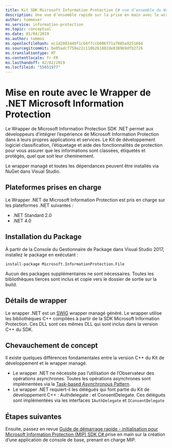 ```yaml
---
title: Kit SDK Microsoft Information Protection C# vue d’ensemble du Wrapper
description: Une vue d’ensemble rapide sur la prise en main avec le wrapper .NET du SDK MIP et les différences entre le wrapper .NET et le Kit de développement logiciel C++.
author: tommoser
ms.service: information-protection
ms.topic: conceptual
ms.date: 01/04/2019
ms.author: tommos
ms.openlocfilehash: ec1d2083449f1cb4ffccb086f71a7085a9251604
ms.sourcegitcommit: be05adc7750e22c110b261882de0389b9dfb2726
ms.translationtype: MT
ms.contentlocale: fr-FR
ms.lasthandoff: 02/02/2019
ms.locfileid: "55651977"
---
```

# <a name="getting-started-with-the-microsoft-information-protection-net-wrapper"></a>Mise en route avec le Wrapper de .NET Microsoft Information Protection

Le Wrapper de Microsoft Information Protection SDK .NET permet aux développeurs d’intégrer l’expérience de Microsoft Information Protection dans à leurs propres applications et services. Le Kit de développement logiciel classification, l’étiquetage et aide des fonctionnalités de protection pour vous assurer que les informations sont classées, étiquetés et protégés, quel que soit leur cheminement. 

Le wrapper managé et toutes les dépendances peuvent être installés via NuGet dans Visual Studio.

## <a name="supported-platforms"></a>Plateformes prises en charge

Le Wrapper .NET de Microsoft Information Protection est pris en charge sur les plateformes .NET suivantes :

* .NET Standard 2.0
* .NET 4.0

## <a name="installing-the-package"></a>Installation du Package

À partir de la Console du Gestionnaire de Package dans Visual Studio 2017, installez le package en exécutant :

`install-package Microsoft.InformationProtection.File`

Aucun des packages supplémentaires ne sont nécessaires. Toutes les bibliothèques tierces sont inclus et copie vers le dossier de sortie sur la build.

## <a name="wrapper-details"></a>Détails de wrapper

Le wrapper .NET est un [SWIG](https://swig.org/) wrapper managé généré. Le wrapper utilise les bibliothèques C++ compilées à partir de la SDK Microsoft Information Protection. Ces DLL sont ces mêmes DLL qui sont inclus dans la version C++ du SDK.

## <a name="concept-overlap"></a>Chevauchement de concept

Il existe quelques différences fondamentales entre la version C++ du Kit de développement et le wrapper managé.

* Le wrapper .NET ne nécessite pas l’utilisation de l’Observateur des opérations asynchrones. Toutes les opérations asynchrones sont implémentées via la [Task-based Asynchronous Pattern](https://docs.microsoft.com/en-us/dotnet/standard/asynchronous-programming-patterns/task-based-asynchronous-pattern-tap).
* Le wrapper .NET requiert-il les délégués qui font partie du Kit de développement C++ : Authdelegate : et ConsentDelegate. Ces délégués sont implémentées via les interfaces `IAuthDelegate` et `IConsentDelegate`

## <a name="next-steps"></a>Étapes suivantes

Ensuite, passez en revue [Guide de démarrage rapide - initialisation pour Microsoft Information Protection (MIP) SDK C# ](quick-app-initialization-csharp.md) prise en main sur la création d’une application de console de base, prenant en charge MIP.
